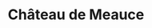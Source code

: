 ---
guid: "aa3b798758b4"
title: "Château de Meauce"
latlng: "46.902845, 3.059111"
youtubeId: "1NSQPOuPz_A" 
---